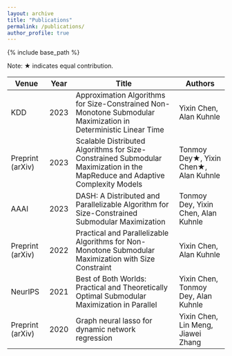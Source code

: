 ```yaml
---
layout: archive
title: "Publications"
permalink: /publications/
author_profile: true
---
```

<style scoped>
table {
  font-size: 17px;
}
</style>

{% include base_path %}

<p>Note: &#9733; indicates equal contribution.

|Venue |Year | Title |Authors|
|----|----|----|----|
|KDD| 2023|Approximation Algorithms for Size-Constrained Non-Monotone Submodular Maximization in Deterministic Linear Time| Yixin Chen, Alan Kuhnle|
|Preprint (arXiv)|2023|Scalable Distributed Algorithms for Size-Constrained Submodular Maximization in the MapReduce and Adaptive Complexity Models|Tonmoy Dey&#9733;, Yixin Chen&#9733;, Alan Kuhnle|
|AAAI|2023|DASH: A Distributed and Parallelizable Algorithm for Size-Constrained Submodular Maximization|Tonmoy Dey, Yixin Chen, Alan Kuhnle|
|Preprint (arXiv)|2022|Practical and Parallelizable Algorithms for Non-Monotone Submodular Maximization with Size Constraint|Yixin Chen, Alan Kuhnle|
|NeurIPS|2021|Best of Both Worlds: Practical and Theoretically Optimal Submodular Maximization in Parallel|Yixin Chen, Tonmoy Dey, Alan Kuhnle|
|Preprint (arXiv)|2020|Graph neural lasso for dynamic network regression|Yixin Chen, Lin Meng, Jiawei Zhang

<!-- |Venue |Year | Title |Authors|
|----|----|----|----|
|KDD| 2023| [Approximation Algorithms for Size-Constrained Non-Monotone Submodular Maximization in Deterministic Linear Time](https://dl.acm.org/doi/abs/10.1145/3580305.3599259)\[[full version](https://arxiv.org/abs/2104.06873)\]| Yixin Chen, Alan Kuhnle|
|Preprint (arXiv)|2023|[Scalable Distributed Algorithms for Size-Constrained Submodular Maximization in the MapReduce and Adaptive Complexity Models](https://arxiv.org/abs/2206.09563)|Tonmoy Dey&#9733;, Yixin Chen&#9733;, Alan Kuhnle|
|AAAI|2023|[DASH: A Distributed and Parallelizable Algorithm for Size-Constrained Submodular Maximization](https://ojs.aaai.org/index.php/AAAI/article/view/25508)\[[full version](https://arxiv.org/abs/2206.09563)\]|Tonmoy Dey, Yixin Chen, Alan Kuhnle|
|Preprint (arXiv)|2022|[Practical and Parallelizable Algorithms for Non-Monotone Submodular Maximization with Size Constraint](https://arxiv.org/abs/2009.01947)|Yixin Chen, Alan Kuhnle|
|NeurIPS|2021|[Best of Both Worlds: Practical and Theoretically Optimal Submodular Maximization in Parallel](https://proceedings.neurips.cc/paper/2021/hash/d63fbf8c3173730f82b150c5ef38b8ff-Abstract.html)\[[full version](https://arxiv.org/abs/2111.07917)\]|Yixin Chen, Tonmoy Dey, Alan Kuhnle|
|Preprint (arXiv)|2020|[Graph neural lasso for dynamic network regression](https://arxiv.org/abs/1907.11114)|Yixin Chen, Lin Meng, Jiawei Zhang -->

